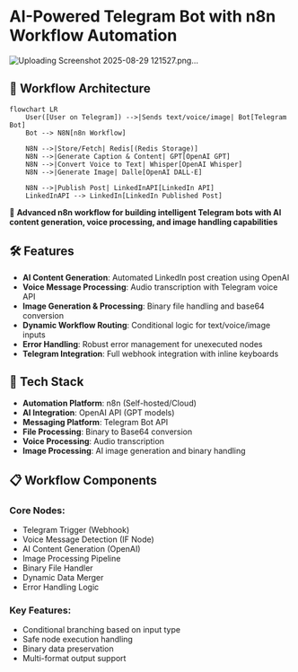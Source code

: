 # AI-Powered Telegram Bot with n8n Workflow Automation

![Uploading Screenshot 2025-08-29 121527.png…]()


## 🚀 Workflow Architecture

```mermaid
flowchart LR
    User([User on Telegram]) -->|Sends text/voice/image| Bot[Telegram Bot]
    Bot --> N8N[n8n Workflow]

    N8N -->|Store/Fetch| Redis[(Redis Storage)]
    N8N -->|Generate Caption & Content| GPT[OpenAI GPT]
    N8N -->|Convert Voice to Text| Whisper[OpenAI Whisper]
    N8N -->|Generate Image| Dalle[OpenAI DALL·E]

    N8N -->|Publish Post| LinkedInAPI[LinkedIn API]
    LinkedInAPI --> LinkedIn[LinkedIn Published Post]
```








🚀 **Advanced n8n workflow for building intelligent Telegram bots with AI content generation, voice processing, and image handling capabilities**
## 🛠️ Features

- **AI Content Generation**: Automated LinkedIn post creation using OpenAI
- **Voice Message Processing**: Audio transcription with Telegram voice API
- **Image Generation & Processing**: Binary file handling and base64 conversion
- **Dynamic Workflow Routing**: Conditional logic for text/voice/image inputs
- **Error Handling**: Robust error management for unexecuted nodes
- **Telegram Integration**: Full webhook integration with inline keyboards

## 🔧 Tech Stack

- **Automation Platform**: n8n (Self-hosted/Cloud)
- **AI Integration**: OpenAI API (GPT models)
- **Messaging Platform**: Telegram Bot API
- **File Processing**: Binary to Base64 conversion
- **Voice Processing**: Audio transcription
- **Image Processing**: AI image generation and binary handling

## 📋 Workflow Components

### Core Nodes:
- Telegram Trigger (Webhook)
- Voice Message Detection (IF Node)
- AI Content Generation (OpenAI)
- Image Processing Pipeline
- Binary File Handler
- Dynamic Data Merger
- Error Handling Logic

### Key Features:
- Conditional branching based on input type
- Safe node execution handling
- Binary data preservation
- Multi-format output support

